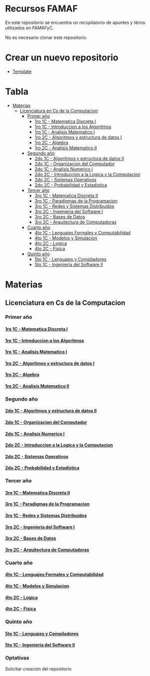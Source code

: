 # Recursos FAMAF

En este repositorio se encuentra un recopilatorio de apuntes y libros utilizados en FAMAFyC.

No es necesario clonar este repositorio.

# Crear un nuevo repositorio

- [Template](https://github.com/FAMAF-resources/Template-repository)

# Tabla

- [Materias](#materias)
  - [Licenciatura en Cs de la Computacion](#licenciatura-en-cs-de-la-computacion)
    - [Primer año](#primer-año)
      - [1ro 1C - Matematica Discreta I](#1ro-1c---matematica-discreta-i)
      - [1ro 1C - Introduccion a los Algoritmos](#1ro-1c---introduccion-a-los-algoritmos)
      - [1ro 1C - Analisis Matematico I](#1ro-1c---analisis-matematico-i)
      - [1ro 2C - Algoritmos y estructura de datos I](#1ro-2c---algoritmos-y-estructura-de-datos-i)
      - [1ro 2C - Algebra](#1ro-2c---algebra)
      - [1ro 2C - Analisis Matematico II](#1ro-2c---analisis-matematico-ii)
    - [Segundo año](#segundo-año)
      - [2do 1C - Algoritmos y estructura de datos II](#2do-1c---algoritmos-y-estructura-de-datos-ii)
      - [2do 1C - Organizacion del Computador](#2do-1c---organizacion-del-computador)
      - [2do 1C - Analisis Numerico I](#2do-1c---analisis-numerico-i)
      - [2do 2C - Introduccion a la Logica y la Computacion](#2do-2c---introduccion-a-la-logica-y-la-computacion)
      - [2do 2C - Sistemas Operativos](#2do-2c---sistemas-operativos)
      - [2do 2C - Probabilidad y Estadistica](#2do-2c---probabilidad-y-estadistica)
    - [Tercer año](#tercer-año)
      - [3ro 1C - Matematica Discreta II](#3ro-1c---matematica-discreta-ii)
      - [3ro 1C - Paradigmas de la Programacion](#3ro-1c---paradigmas-de-la-programacion)
      - [3ro 1C - Redes y Sistemas Distribuidos](#3ro-1c---redes-y-sistemas-distribuidos)
      - [3ro 2C - Ingenieria del Software I](#3ro-2c---ingenieria-del-software-i)
      - [3ro 2C - Bases de Datos](#3ro-2c---bases-de-datos)
      - [3ro 2C - Arquitectura de Computadoras](#3ro-2c---arquitectura-de-computadoras)
    - [Cuarto año](#cuarto-año)
      - [4to 1C - Lenguajes Formales y Computabilidad](#4to-1c---lenguajes-formales-y-computabilidad)
      - [4to 1C - Modelos y Simulacion](#4to-1c---modelos-y-simulacion)
      - [4to 2C - Logica](#4to-2c---logica)
      - [4to 2C - Fisica](#4to-2c---fisica)
    - [Quinto año](#quinto-año)
      - [5to 1C - Lenguajes y Compiladores](#5to-1c---lenguajes-y-compiladores)
      - [5to 1C - Ingenieria del Software II](#5to-1c---ingenieria-del-software-ii)

# Materias
<!-- #### [Ingreso]() -->

## Licenciatura en Cs de la Computacion

### Primer año

#### [1ro 1C - Matematica Discreta I](https://github.com/FAMAF-resources/Matematica_Discreta_I-FAMAF)
#### [1ro 1C - Introduccion a los Algoritmos](https://github.com/FAMAF-resources/1ro_1C-Introduccion_a_los_Algoritmos-FAMAF)
#### [1ro 1C - Analisis Matematico I](https://github.com/FAMAF-resources/Analisis_Matematico_I-FAMAF)

#### [1ro 2C - Algoritmos y estructura de datos I](https://github.com/FAMAF-resources/Algoritmos_y_estructura_de_datos_I-FAMAF)
#### [1ro 2C - Algebra](https://github.com/FAMAF-resources/)
#### [1ro 2C - Analisis Matematico II](https://github.com/FAMAF-resources/Analisis_Matematico_II-FAMAF)

### Segundo año

#### [2do 1C - Algoritmos y estructura de datos II](https://github.com/FAMAF-resources/Algoritmos_y_estructura_de_datos_II-FAMAF)
#### [2do 1C - Organizacion del Computador](https://github.com/FAMAF-resources/2do_1C-Organizacion_del_Computador-FAMAF)
#### [2do 1C - Analisis Numerico I](https://github.com/FAMAF-resources/2do_1C-Analisis_Numerico_I-FAMAF)

#### [2do 2C - Introduccion a la Logica y la Computacion](https://github.com/FAMAF-resources/2_2C-Introduccion_a_la_Logica_y_la_computacion-FAMAF)
#### [2do 2C - Sistemas Operativos](https://github.com/FAMAF-resources/2do_2C-Sistemas_Operativos-FAMAF)
#### [2do 2C - Probabilidad y Estadistica](https://github.com/FAMAF-resources/2do_2C-Probabilidad_y_Estadistica-FAMAF)

### Tercer año

#### [3ro 1C - Matematica Discreta II](https://github.com/FAMAF-resources/3ro_1C-Matematica_Discreta_II-FAMAF)
#### [3ro 1C - Paradigmas de la Programacion](https://github.com/FAMAF-resources/3ro_1C-Paradigmas_de_la_Programacion-FAMAF)
#### [3ro 1C - Redes y Sistemas Distribuidos](https://github.com/FAMAF-resources/3ro_1C-Redes_y_Sistemas_Distribuidos-FAMAF)

#### [3ro 2C - Ingenieria del Software I](https://github.com/FAMAF-resources/3ro_2C-Ingenieria_del_Software_I-FAMAF)
#### [3ro 2C - Bases de Datos](https://github.com/FAMAF-resources/3ro_2C-Bases_de_Datos-FAMAF)
#### [3ro 2C - Arquitectura de Computadoras](https://github.com/FAMAF-resources/3ro_2C-Arquitectura_de_Computadoras-FAMAF)

### Cuarto año

#### [4to 1C - Lenguajes Formales y Computabilidad](https://github.com/FAMAF-resources/4to_1C-LenguajesFormales_y_Computabilidad-FAMAF)
#### [4to 1C - Modelos y Simulacion](https://github.com/FAMAF-resources/4to_1C-Modelos_y_Simulacion-FAMAF)

#### [4to 2C - Logica](https://github.com/FAMAF-resources/4to_2C-Logica-FAMAF)
#### [4to 2C - Fisica](https://github.com/FAMAF-resources/4to_2C-Fisica-FAMAF)

### Quinto año

#### [5to 1C - Lenguajes y Compiladores](https://github.com/FAMAF-resources/5to_1C-Lenguajes_y_Compiladores-FAMAF)
#### [5to 1C - Ingenieria del Software II](https://github.com/FAMAF-resources/5to_1C-Ingenieria_del_Software_II-FAMAF)

### Optativas

Solicitar creación del repositorio
